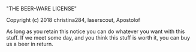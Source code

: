 "THE BEER-WARE LICENSE"

Copyright (c) 2018 christina284, laserscout, Apostolof

As long as you retain this notice you can do whatever you want with this stuff.
If we meet some day, and you think this stuff is worth it, you can buy us a
beer in return.
